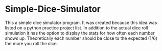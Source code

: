 # Simple-Dice-Simulator

This a simple dice simulator program. It was created because this idea was listed on a python practice project list. In addition to the actual dice roll simulation it has the option to display the stats for how often each number shows up. Theoretically each number should be close to the expected (1/6) the more you roll the dice.
